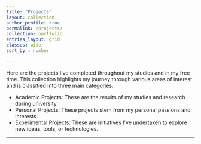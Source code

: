 ```yaml
---
title: "Projects"
layout: collection
author_profile: true
permalink: /projects/
collection: portfolio
entries_layout: grid
classes: wide
sort_by : number

---
```

<!-- 3. Portfolio/Projects

	•	Showcase Your Work: If you’re a creative professional, display your best work—writing, design, photography, etc. For other professions, detail key projects or accomplishments.
	•	Case Studies: Provide in-depth looks at some of your most significant projects. Explain your role, challenges faced, and the outcomes.
	•	Testimonials: Include quotes from clients, colleagues, or mentors that speak to your skills and character.
Here are the projects I have completed during my studies and in my free time. This collection of work is a showcases of my journey across different areas of interest. These projects are divided into three main categories: -->
Here are the projects I’ve completed throughout my studies and in my free time. This collection highlights my journey through various areas of interest and is classified into three main categories:

* Academic Projects: These are the results of my studies and research during university.
* Personal Projects: These projects stem from my personal passions and interests. 
* Experimental Projects: These are initiatives I’ve undertaken to explore new ideas, tools, or technologies.

---

<!-- - Linux
- 3d Print
- DYI
- Eletronics
- Pacman
- Quantum 
- Hackaton
- CyberWar (Max)
- Nei Test -->